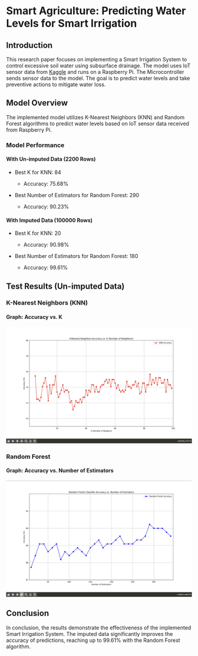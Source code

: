 # Smart Agriculture: Predicting Water Levels for Smart Irrigation

## Introduction

This research paper focuses on implementing a Smart Irrigation System to control excessive soil water using subsurface drainage. The model uses IoT sensor data from [Kaggle](https://www.kaggle.com/datasets/nelakurthisudheer/dataset-for-predicting-watering-the-plants) and runs on a Raspberry Pi. The Microcontroller sends sensor data to the model. The goal is to predict water levels and take preventive actions to mitigate water loss.

## Model Overview

The implemented model utilizes K-Nearest Neighbors (KNN) and Random Forest algorithms to predict water levels based on IoT sensor data received from Raspberry Pi.

### Model Performance

#### With Un-imputed Data (2200 Rows)

- Best K for KNN: 84
  - Accuracy: 75.68%

- Best Number of Estimators for Random Forest: 290
  - Accuracy: 90.23%

#### With Imputed Data (100000 Rows)

- Best K for KNN: 20
  - Accuracy: 90.98%

- Best Number of Estimators for Random Forest: 180
  - Accuracy: 99.61%

## Test Results (Un-imputed Data)

### K-Nearest Neighbors (KNN)

#### Graph: Accuracy vs. K

![KNN Accuracy vs. K](img/k_acc.jpg)

### Random Forest

#### Graph: Accuracy vs. Number of Estimators

![Random Forest Accuracy vs. Number of Estimators](img/rf_acc.jpg)

## Conclusion

In conclusion, the results demonstrate the effectiveness of the implemented Smart Irrigation System. The imputed data significantly improves the accuracy of predictions, reaching up to 99.61% with the Random Forest algorithm.
